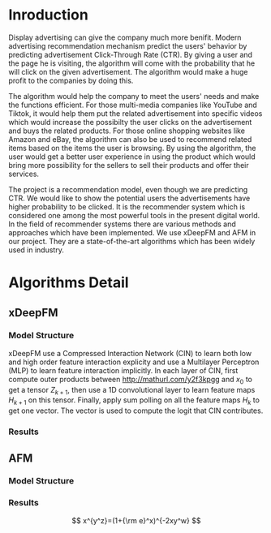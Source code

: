 # Inroduction

Display advertising can give the company much more benifit. Modern advertising recommendation mechanism predict the users' behavior by predicting advertisement Click-Through Rate (CTR). By giving a user and the page he is visiting, the algorithm will come with the probability that he will click on the given advertisement. The algorithm would make a huge profit to the companies by doing this.

The algorithm would help the company to meet the users' needs and make the functions efficient. For those multi-media companies like YouTube and Tiktok, it would help them put the related advertisement into specific videos which would increase the possibilty the user clicks on the advertisement and buys the related products. For those online shopping websites like Amazon and eBay, the algorithm can also be used to recommend related items based on the items the user is browsing. By using the algorithm, the user would get a better user experience in using the product which would bring more possibility for the sellers to sell their products and offer their services.

The project is a recommendation model, even though we are predicting CTR. We would like to show the potential users the advertisements have higher probability to be clicked. It is the recommender system which is considered one among the most powerful tools in the present digital world. In the field of recommender systems there are various methods and approaches which have been implemented. We use xDeepFM and AFM in our project. They are a state-of-the-art algorithms which has been widely used in industry.

# Algorithms Detail
## xDeepFM
### Model Structure

xDeepFM use a Compressed Interaction Network (CIN) to learn both low and high order feature interaction explicity and use a Multilayer Perceptron (MLP) to learn feature interaction implicitly. In each layer of CIN, first compute outer products between http://mathurl.com/y2f3kpgg and $x_0$ to get a tensor $Z_{k+1}$, then use a 1D convolutional layer to learn feature maps $H_{k+1}$ on this tensor. Finally, apply sum polling on all the feature maps $H_k$ to get one vector. The vector is used to compute the logit that CIN contributes.
### Results

## AFM
### Model Structure

### Results
$$ x^{y^z}=(1+{\rm e}^x)^{-2xy^w} $$
